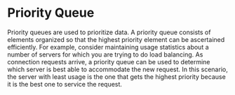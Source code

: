 # Priority Queue
Priority queues are used to prioritize data. A priority queue consists of elements
organized so that the highest priority element can be ascertained efficiently. For
example, consider maintaining usage statistics about a number of servers for which
you are trying to do load balancing. As connection requests arrive, a priority
queue can be used to determine which server is best able to accommodate the
new request. In this scenario, the server with least usage is the one that gets the
highest priority because it is the best one to service the request.
